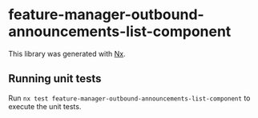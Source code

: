 # feature-manager-outbound-announcements-list-component

This library was generated with [Nx](https://nx.dev).

## Running unit tests

Run `nx test feature-manager-outbound-announcements-list-component` to execute the unit tests.

